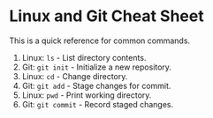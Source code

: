 # Linux and Git Cheat Sheet

This is a quick reference for common commands.
1.	Linux: `ls` - List directory contents.
2.	Git: `git init` - Initialize a new repository. 
3.	Linux: `cd` - Change directory.
4.	Git: `git add` - Stage changes for commit.
5.	Linux: `pwd` - Print working directory.
6.	Git: `git commit` - Record staged changes.
